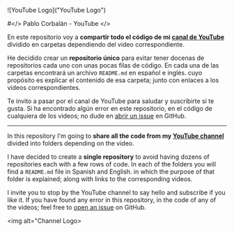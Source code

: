 ![YouTube Logo]("YouTube Logo")

#</> Pablo Corbalán - YouTube </>

En este repositorio voy a **compartir todo el código de mi [canal de YouTube](https://www.youtube.com/channel/UCYawvF7GUx2eo2QUbtfdtAg)**
dividido en carpetas dependiendo del video correspondiente.

He decidido crear un **repositorio único** para evitar tener docenas de repositorios cada uno con unas pocas filas de código.
En cada una de las carpetas encontrará un archivo `README.md` en español e inglés. cuyo propósito es explicar el contenido
de esa carpeta; junto con enlaces a los videos correspondientes.


Te invito a pasar por el canal de YouTube para saludar y suscribirte si te gusta. Si ha encontrado algún error en
este repositorio, en el código de cualquiera de los videos; no dude en [abrir un issue](https://github.com/PabloCorbCon/youtube/issues)
en GitHub.

---

In this repository I'm going to **share all the code from my [YouTube channel](https://www.youtube.com/channel/UCYawvF7GUx2eo2QUbtfdtAg)** 
divided into folders depending on the video. 

I have decided to create a **single repository** to avoid having dozens of repositories each with a few rows of code.
In each of the folders you will find a `README.md` file in Spanish and English. in which the purpose of that folder is 
explained; along with links to the corresponding videos.


I invite you to stop by the YouTube channel to say hello and subscribe if you like it. If you have found any error in 
this repository, in the code of any of the videos; feel free to [open an issue](https://github.com/PabloCorbCon/youtube/issues)
on GitHub.

<img alt="Channel Logo></div>